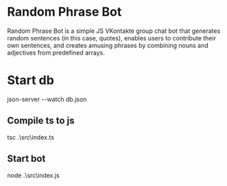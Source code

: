 ﻿# Random Phrase Bot
Random Phrase Bot is a simple JS VKontakte group chat bot that generates random sentences (in this case, quotes), enables users to contribute their own sentences, and creates amusing phrases by combining nouns and adjectives from predefined arrays.

# Start db
json-server --watch db.json

## Compile ts to js
tsc .\src\index.ts

## Start bot
node .\src\index.js 